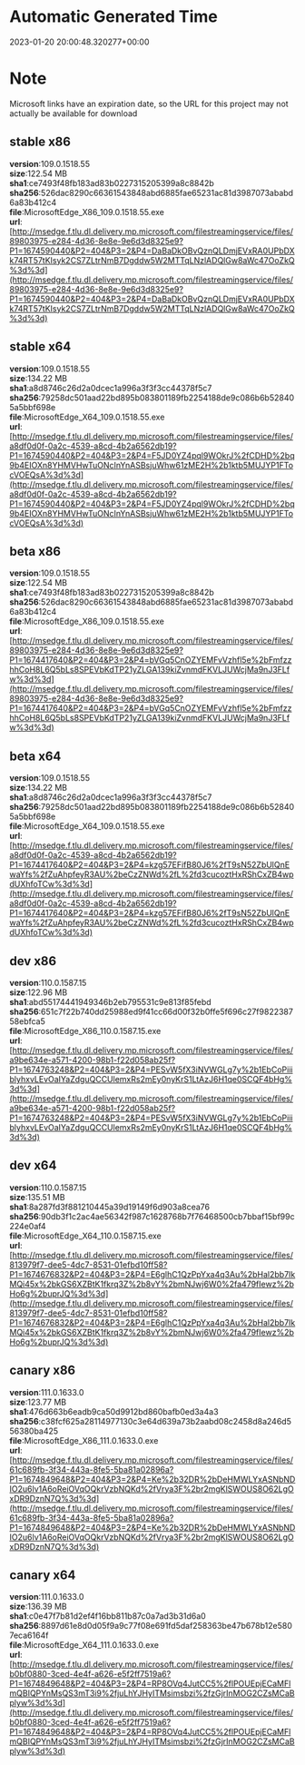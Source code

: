 # Automatic Generated Time
2023-01-20 20:00:48.320277+00:00

# Note
Microsoft links have an expiration date, so the URL for this project may not actually be available for download

## stable x86
**version**:109.0.1518.55  
**size**:122.54 MB  
**sha1**:ce7493f48fb183ad83b0227315205399a8c8842b  
**sha256**:526dac8290c66361543848abd6885fae65231ac81d3987073ababd6a83b412c4  
**file**:MicrosoftEdge_X86_109.0.1518.55.exe  
**url**:[http://msedge.f.tlu.dl.delivery.mp.microsoft.com/filestreamingservice/files/89803975-e284-4d36-8e8e-9e6d3d8325e9?P1=1674590440&P2=404&P3=2&P4=DaBaDkOBvQznQLDmjEVxRA0UPbDXk74RT57tKIsyk2CS7ZLtrNmB7Dgddw5W2MTTqLNzlADQlGw8aWc47OoZkQ%3d%3d](http://msedge.f.tlu.dl.delivery.mp.microsoft.com/filestreamingservice/files/89803975-e284-4d36-8e8e-9e6d3d8325e9?P1=1674590440&P2=404&P3=2&P4=DaBaDkOBvQznQLDmjEVxRA0UPbDXk74RT57tKIsyk2CS7ZLtrNmB7Dgddw5W2MTTqLNzlADQlGw8aWc47OoZkQ%3d%3d)  

## stable x64
**version**:109.0.1518.55  
**size**:134.22 MB  
**sha1**:a8d8746c26d2a0dcec1a996a3f3f3cc44378f5c7  
**sha256**:79258dc501aad22bd895b083801189fb2254188de9c086b6b528405a5bbf698e  
**file**:MicrosoftEdge_X64_109.0.1518.55.exe  
**url**:[http://msedge.f.tlu.dl.delivery.mp.microsoft.com/filestreamingservice/files/a8df0d0f-0a2c-4539-a8cd-4b2a6562db19?P1=1674590440&P2=404&P3=2&P4=F5JD0YZ4pql9WOkrJ%2fCDHD%2bq9b4EIOXn8YHMVHwTuONcInYnASBsjuWhw61zME2H%2b1ktb5MUJYP1FTocVOEQsA%3d%3d](http://msedge.f.tlu.dl.delivery.mp.microsoft.com/filestreamingservice/files/a8df0d0f-0a2c-4539-a8cd-4b2a6562db19?P1=1674590440&P2=404&P3=2&P4=F5JD0YZ4pql9WOkrJ%2fCDHD%2bq9b4EIOXn8YHMVHwTuONcInYnASBsjuWhw61zME2H%2b1ktb5MUJYP1FTocVOEQsA%3d%3d)  

## beta x86
**version**:109.0.1518.55  
**size**:122.54 MB  
**sha1**:ce7493f48fb183ad83b0227315205399a8c8842b  
**sha256**:526dac8290c66361543848abd6885fae65231ac81d3987073ababd6a83b412c4  
**file**:MicrosoftEdge_X86_109.0.1518.55.exe  
**url**:[http://msedge.f.tlu.dl.delivery.mp.microsoft.com/filestreamingservice/files/89803975-e284-4d36-8e8e-9e6d3d8325e9?P1=1674417640&P2=404&P3=2&P4=bVGq5CnOZYEMFvVzhfl5e%2bFmfzzhhCoH8L6Q5bLs8SPEVbKdTP21yZLGA139kiZvnmdFKVLJUWcjMa9nJ3FLfw%3d%3d](http://msedge.f.tlu.dl.delivery.mp.microsoft.com/filestreamingservice/files/89803975-e284-4d36-8e8e-9e6d3d8325e9?P1=1674417640&P2=404&P3=2&P4=bVGq5CnOZYEMFvVzhfl5e%2bFmfzzhhCoH8L6Q5bLs8SPEVbKdTP21yZLGA139kiZvnmdFKVLJUWcjMa9nJ3FLfw%3d%3d)  

## beta x64
**version**:109.0.1518.55  
**size**:134.22 MB  
**sha1**:a8d8746c26d2a0dcec1a996a3f3f3cc44378f5c7  
**sha256**:79258dc501aad22bd895b083801189fb2254188de9c086b6b528405a5bbf698e  
**file**:MicrosoftEdge_X64_109.0.1518.55.exe  
**url**:[http://msedge.f.tlu.dl.delivery.mp.microsoft.com/filestreamingservice/files/a8df0d0f-0a2c-4539-a8cd-4b2a6562db19?P1=1674417640&P2=404&P3=2&P4=kzg57EFifB80J6%2fT9sN52ZbUlQnEwaYfs%2fZuAhpfeyR3AU%2beCzZNWd%2fL%2fd3cucoztHxRShCxZB4wpdUXhfoTCw%3d%3d](http://msedge.f.tlu.dl.delivery.mp.microsoft.com/filestreamingservice/files/a8df0d0f-0a2c-4539-a8cd-4b2a6562db19?P1=1674417640&P2=404&P3=2&P4=kzg57EFifB80J6%2fT9sN52ZbUlQnEwaYfs%2fZuAhpfeyR3AU%2beCzZNWd%2fL%2fd3cucoztHxRShCxZB4wpdUXhfoTCw%3d%3d)  

## dev x86
**version**:110.0.1587.15  
**size**:122.96 MB  
**sha1**:abd55174441949346b2eb795531c9e813f85febd  
**sha256**:651c7f22b740dd25988ed9f41cc66d00f32b0ffe5f696c27f982238758ebfca5  
**file**:MicrosoftEdge_X86_110.0.1587.15.exe  
**url**:[http://msedge.f.tlu.dl.delivery.mp.microsoft.com/filestreamingservice/files/a9be634e-a571-4200-98b1-f22d058ab25f?P1=1674763248&P2=404&P3=2&P4=PESvW5fX3iNVWGLg7y%2b1EbCoPiiiblyhxvLEvOaIYaZdguQCCUlemxRs2mEy0nyKrS1LtAzJ6H1qe0SCQF4bHg%3d%3d](http://msedge.f.tlu.dl.delivery.mp.microsoft.com/filestreamingservice/files/a9be634e-a571-4200-98b1-f22d058ab25f?P1=1674763248&P2=404&P3=2&P4=PESvW5fX3iNVWGLg7y%2b1EbCoPiiiblyhxvLEvOaIYaZdguQCCUlemxRs2mEy0nyKrS1LtAzJ6H1qe0SCQF4bHg%3d%3d)  

## dev x64
**version**:110.0.1587.15  
**size**:135.51 MB  
**sha1**:8a287fd3f881210445a39d19149f6d903a8cea76  
**sha256**:90db3f1c2ac4ae56342f987c1628768b7f76468500cb7bbaf15bf99c224e0af4  
**file**:MicrosoftEdge_X64_110.0.1587.15.exe  
**url**:[http://msedge.f.tlu.dl.delivery.mp.microsoft.com/filestreamingservice/files/813979f7-dee5-4dc7-8531-01efbd10ff58?P1=1674676832&P2=404&P3=2&P4=E6glhC1QzPpYxa4q3Au%2bHal2bb7IkMQi45x%2bkGS6XZBtK1fkrq3Z%2b8vY%2bmNJwj6W0%2fa479fIewz%2bHo6g%2buprJQ%3d%3d](http://msedge.f.tlu.dl.delivery.mp.microsoft.com/filestreamingservice/files/813979f7-dee5-4dc7-8531-01efbd10ff58?P1=1674676832&P2=404&P3=2&P4=E6glhC1QzPpYxa4q3Au%2bHal2bb7IkMQi45x%2bkGS6XZBtK1fkrq3Z%2b8vY%2bmNJwj6W0%2fa479fIewz%2bHo6g%2buprJQ%3d%3d)  

## canary x86
**version**:111.0.1633.0  
**size**:123.77 MB  
**sha1**:476d663b6eadb9ca50d9912bd860bafb0ed3a4a3  
**sha256**:c38fcf625a28114977130c3e64d639a73b2aabd08c2458d8a246d556380ba425  
**file**:MicrosoftEdge_X86_111.0.1633.0.exe  
**url**:[http://msedge.f.tlu.dl.delivery.mp.microsoft.com/filestreamingservice/files/61c689fb-3f34-443a-8fe5-5ba81a02896a?P1=1674849648&P2=404&P3=2&P4=Ke%2b32DR%2bDeHMWLYxASNbNDIO2u6lv1A6oReiOVqOQkrVzbNQKd%2fVrya3F%2br2mgKlSWOUS8O62LgOxDR9DznN7Q%3d%3d](http://msedge.f.tlu.dl.delivery.mp.microsoft.com/filestreamingservice/files/61c689fb-3f34-443a-8fe5-5ba81a02896a?P1=1674849648&P2=404&P3=2&P4=Ke%2b32DR%2bDeHMWLYxASNbNDIO2u6lv1A6oReiOVqOQkrVzbNQKd%2fVrya3F%2br2mgKlSWOUS8O62LgOxDR9DznN7Q%3d%3d)  

## canary x64
**version**:111.0.1633.0  
**size**:136.39 MB  
**sha1**:c0e47f7b81d2ef4f16bb811b87c0a7ad3b31d6a0  
**sha256**:8897d61e8d0d05f9a9c77f08e691fd5daf258363be47b678b12e5807eca6164f  
**file**:MicrosoftEdge_X64_111.0.1633.0.exe  
**url**:[http://msedge.f.tlu.dl.delivery.mp.microsoft.com/filestreamingservice/files/b0bf0880-3ced-4e4f-a626-e5f2ff7519a6?P1=1674849648&P2=404&P3=2&P4=RP8OVq4JutCC5%2flPOUEpjECaMFlmQBIQPYnMsQS3mT3i9%2fjuLhYJHyITMsimsbzi%2fzGjrInMOG2CZsMCaBplyw%3d%3d](http://msedge.f.tlu.dl.delivery.mp.microsoft.com/filestreamingservice/files/b0bf0880-3ced-4e4f-a626-e5f2ff7519a6?P1=1674849648&P2=404&P3=2&P4=RP8OVq4JutCC5%2flPOUEpjECaMFlmQBIQPYnMsQS3mT3i9%2fjuLhYJHyITMsimsbzi%2fzGjrInMOG2CZsMCaBplyw%3d%3d)  

